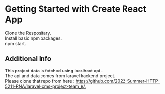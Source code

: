 # Getting Started with Create React App

Clone the Respositary.\
Install basic npm packages.\
npm start.

## Additional Info

This project data is fetched using localhost api .\
The api and data comes from laravel backend project.\
Please clone that repo from here : https://github.com/2022-Summer-HTTP-5211-RNA/laravel-cms-project-team_6.\
